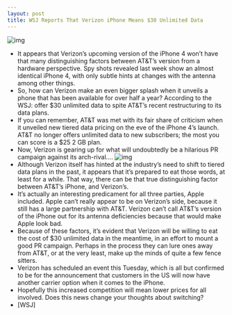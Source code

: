 ```yaml
---
layout: post
title: WSJ Reports That Verizon iPhone Means $30 Unlimited Data
---
```

![img](http://media.idownloadblog.com/wp-content/uploads/2011/01/Verizon-Vs-ATT.jpg)
* It appears that Verizon’s upcoming version of the iPhone 4 won’t have that many distinguishing factors between AT&T’s version from a hardware perspective. Spy shots revealed last week show an almost identical iPhone 4, with only subtle hints at changes with the antenna among other things.
* So, how can Verizon make an even bigger splash when it unveils a phone that has been available for over half a year? According to the WSJ: offer $30 unlimited data to spite AT&T’s recent restructuring to its data plans.
* If you can remember, AT&T was met with its fair share of criticism when it unveiled new tiered data pricing on the eve of the iPhone 4’s launch. AT&T no longer offers unlimited data to new subscribers; the most you can score is a $25 2 GB plan.
* Now, Verizon is gearing up for what will undoubtedly be a hilarious PR campaign against its arch-rival….
![img](http://media.idownloadblog.com/wp-content/uploads/2010/09/ATT-Data-Cap.png)
* Although Verizon itself has hinted at the industry’s need to shift to tiered data plans in the past, it appears that it’s prepared to eat those words, at least for a while. That way, there can be that true distinguishing factor between AT&T’s iPhone, and Verizon’s.
* It’s actually an interesting predicament for all three parties, Apple included. Apple can’t really appear to be on Verizon’s side, because it still has a large partnership with AT&T. Verizon can’t call AT&T’s version of the iPhone out for its antenna deficiencies because that would make Apple look bad.
* Because of these factors, it’s evident that Verizon will be willing to eat the cost of $30 unlimited data in the meantime, in an effort to mount a good PR campaign. Perhaps in the process they can lure ones away from AT&T, or at the very least, make up the minds of quite a few fence sitters.
* Verizon has scheduled an event this Tuesday, which is all but confirmed to be for the announcement that customers in the US will now have another carrier option when it comes to the iPhone.
* Hopefully this increased competition will mean lower prices for all involved. Does this news change your thoughts about switching?
* [WSJ]

